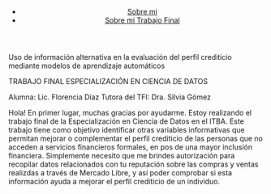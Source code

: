 <html>
<body>
<header class="navbar">
            <a class="logo" href="#"><img src="/getting-started/logo-developers.png" alt=""></a>
            <nav>
                <ul class="nav navbar-nav navbar-right">
                    <li><a target="_blank" href="https://www.linkedin.com/in/fldiaz/">Sobre mi</a></li>
                    <li><a target="_blank" href="http://developers.mercadolibre.com/api-docs/">Sobre mi Trabajo Final</a></li>
                </ul>
            </nav>
        </header>

Uso de información alternativa en la evaluación del perfil crediticio mediante modelos de aprendizaje automáticos
  
TRABAJO FINAL
ESPECIALIZACIÓN EN CIENCIA DE DATOS
                
Alumna: Lic. Florencia Díaz
Tutora del TFI: Dra. Silvia Gómez

Hola! En primer lugar, muchas gracias por ayudarme.
Estoy realizando el trabajo final de la Especialización en Ciencia de Datos en el ITBA.
Este trabajo tiene como objetivo identificar otras variables informativas que permitan mejorar o complementar el perfil crediticio de las personas que no acceden a servicios financieros formales, en pos de una mayor inclusión financiera.
Simplemente necesito que me brindes autorización para recopilar datos relacionados con tu reputación sobre las compras y ventas realizdas a través de Mercado Libre, y así poder comprobar si esta información ayuda a mejorar el perfil crediticio de un individuo.
                      


